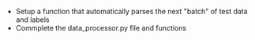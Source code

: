 - Setup a function that automatically parses the next "batch" of test data and labels
- Commplete the data_processor.py file and functions
